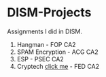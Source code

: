 # DISM-Projects
Assignments I did in DISM.

1. Hangman - FOP CA2
2. SPAM Encryption - ACG CA2
3. ESP - PSEC CA2
4. Cryptech [click me](cryptech.neocities.org) - FED CA2
